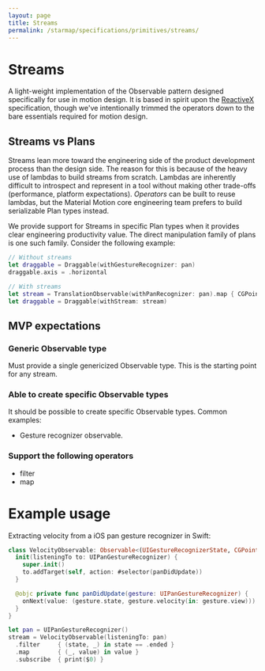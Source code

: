 ```yaml
---
layout: page
title: Streams
permalink: /starmap/specifications/primitives/streams/
---
```


# Streams

A light-weight implementation of the Observable pattern designed specifically for use in motion
design. It is based in spirit upon the
[ReactiveX](http://reactivex.io/documentation/observable.html) specification, though we've
intentionally trimmed the operators down to the bare essentials required for motion design.

## Streams vs Plans

Streams lean more toward the engineering side of the product development process than the design
side. The reason for this is because of the heavy use of lambdas to build streams from
scratch. Lambdas are inherently difficult to introspect and represent in a tool without making other
trade-offs (performance, platform expectations). *Operators* can be built to reuse lambdas, but
the Material Motion core engineering team prefers to build serializable Plan types instead.

We provide support for Streams in specific Plan types when it provides clear engineering
productivity value. The direct manipulation family of plans is one such family. Consider the
following example:

```swift
// Without streams
let draggable = Draggable(withGestureRecognizer: pan)
draggable.axis = .horizontal

// With streams
let stream = TranslationObservable(withPanRecognizer: pan).map { CGPoint(x: 0, y: $0.y) }
let draggable = Draggable(withStream: stream)
```

## MVP expectations

### Generic Observable type

Must provide a single genericized Observable type. This is the starting point for any stream.

### Able to create specific Observable types

It should be possible to create specific Observable types. Common examples:

- Gesture recognizer observable.

### Support the following operators

- filter
- map

# Example usage

Extracting velocity from a iOS pan gesture recognizer in Swift:

```swift
class VelocityObservable: Observable<(UIGestureRecognizerState, CGPoint)> {
  init(listeningTo to: UIPanGestureRecognizer) {
    super.init()
    to.addTarget(self, action: #selector(panDidUpdate))
  }

  @objc private func panDidUpdate(gesture: UIPanGestureRecognizer) {
    onNext(value: (gesture.state, gesture.velocity(in: gesture.view)))
  }
}

let pan = UIPanGestureRecognizer()
stream = VelocityObservable(listeningTo: pan)
  .filter     { (state, _) in state == .ended }
  .map        { (_, value) in value }
  .subscribe  { print($0) }
```
